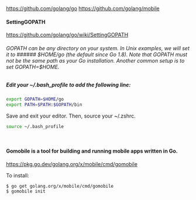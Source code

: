 https://github.com/golang/go
https://github.com/golang/mobile

#### SettingGOPATH

https://github.com/golang/go/wiki/SettingGOPATH

###### GOPATH can be any directory on your system. In Unix examples, we will set it to ###### \$HOME/go (the default since Go 1.8). Note that GOPATH must not be the same path as your Go installation. Another common setup is to set GOPATH=$HOME.



##### Edit your ~/.bash_profile to add the following line:
```bash
export GOPATH=$HOME/go
export PATH=$PATH:$GOPATH/bin
```


Save and exit your editor. Then, source your ~/.zshrc.

```bash
source ~/.bash_profile
```

<br>

#### Gomobile is a tool for building and running mobile apps written in Go.
https://pkg.go.dev/golang.org/x/mobile/cmd/gomobile

To install:

```bash
$ go get golang.org/x/mobile/cmd/gomobile
$ gomobile init
```

